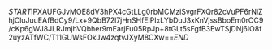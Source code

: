 $START$lPXAUFGJvMOE8dV3hPX4cGtLLg0rbMCMziSvgrFXQr82cVuPF6rNiZhjCluJuuEAfBdCy9/Lx+9QbB72l7jHnSHfElPlxLYbDuJ3xKnVjssBboEm0rOC9/cKp6gWJ8JLRJmjhVQbher9mEarjFu05RpJp+8tGLt5sFgfB3EwTSjDNj6lO8f2uyzATfWC/T11GUWsFOkJw4zqtvJXyM8CXw==$END$